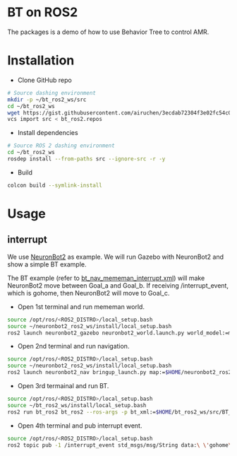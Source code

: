 # BT on ROS2

The packages is a demo of how to use Behavior Tree to control AMR.

# Installation
* Clone GitHub repo
```bash
# Source dashing environment
mkdir -p ~/bt_ros2_ws/src
cd ~/bt_ros2_ws
wget https://gist.githubusercontent.com/airuchen/3ecdab72304f3e02fc54c0f0b8396acc/raw/031d8e02361520225cc8e82d1e08ed4a428396c9/bt_ros2.repos
vcs import src < bt_ros2.repos
```
* Install dependencies
```bash
# Source ROS 2 dashing environment
cd ~/bt_ros2_ws
rosdep install --from-paths src --ignore-src -r -y
```
* Build
```bash
colcon build --symlink-install
```

# Usage
## interrupt
We use [NeuronBot2](https://github.com/Adlink-ROS/neuronbot2/tree/dashing-devel) as example.
We will run Gazebo with NeuronBot2 and show a simple BT example.

The BT example (refer to [bt_nav_mememan_interrupt.xml](https://raw.githubusercontent.com/Adlink-ROS/BT_ros2/dashing-devel/bt_xml/bt_nav_mememan_interrupt.xml)) will make NeuronBot2 move between Goal_a and Goal_b.
If receiving /interrupt_event, which is gohome, then NeuronBot2 will move to Goal_c.

* Open 1st terminal and run mememan world.
```bash
source /opt/ros/<ROS2_DISTRO>/local_setup.bash
source ~/neuronbot2_ros2_ws/install/local_setup.bash
ros2 launch neuronbot2_gazebo neuronbot2_world.launch.py world_model:=mememan_world.model
```
* Open 2nd terminal and run navigation.
```bash
source /opt/ros/<ROS2_DISTRO>/local_setup.bash
source ~/neuronbot2_ros2_ws/install/local_setup.bash
ros2 launch neuronbot2_nav bringup_launch.py map:=$HOME/neuronbot2_ros2_ws/src/neuronbot2/neuronbot2_nav/map/mememan.yaml open_rviz:=true use_sim_time:=true
```
* Open 3rd termainal and run BT.
```bash
source /opt/ros/<ROS2_DISTRO>/local_setup.bash
source ~/bt_ros2_ws/install/local_setup.bash
ros2 run bt_ros2 bt_ros2 --ros-args -p bt_xml:=$HOME/bt_ros2_ws/src/BT_ros2/bt_xml/bt_nav_mememan_interrupt.xml
```
* Open 4th terminal and pub interrupt event.
```bash
source /opt/ros/<ROS2_DISTRO>/local_setup.bash
ros2 topic pub -1 /interrupt_event std_msgs/msg/String data:\ \'gohome\'
```
